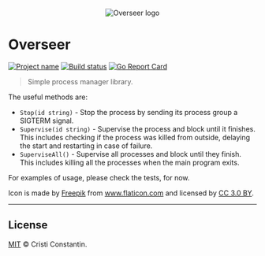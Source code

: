 <div align="center">
  <br/>
  <img src="https://raw.githubusercontent.com/ShinyTrinkets/overseer/master/logo.png" alt="Overseer logo">
  <br/>
</div>

# Overseer

[![Project name][project-img]][project-url]
[![Build status][build-img]][build-url]
[![Go Report Card][goreport-img]][goreport-url]

> Simple process manager library.

The useful methods are:

* `Stop(id string)` - Stop the process by sending its process group a SIGTERM signal.
* `Supervise(id string)` - Supervise the process and block until it finishes. This includes checking if the process was killed from outside, delaying the start and restarting in case of failure.
* `SuperviseAll()` - Supervise all processes and block until they finish. This includes killing all the processes when the main program exits.

For examples of usage, please check the tests, for now.


Icon is made by <a href="http://www.freepik.com" title="Freepik">Freepik</a> from <a href="https://www.flaticon.com/" title="Flaticon">www.flaticon.com</a> and licensed by <a href="http://creativecommons.org/licenses/by/3.0/" title="Creative Commons BY 3.0" target="_blank">CC 3.0 BY</a>.

-----

## License

[MIT](LICENSE) © Cristi Constantin.

[project-img]: https://badgen.net/badge/%E2%AD%90/Trinkets/4B0082
[project-url]: https://github.com/ShinyTrinkets
[build-img]: https://badgen.net/travis/ShinyTrinkets/overseer.go
[build-url]: https://travis-ci.org/ShinyTrinkets/overseer.go
[goreport-img]: https://goreportcard.com/badge/github.com/ShinyTrinkets/overseer.go
[goreport-url]: https://goreportcard.com/report/github.com/ShinyTrinkets/overseer.go
